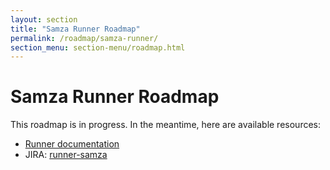 ```yaml
---
layout: section
title: "Samza Runner Roadmap"
permalink: /roadmap/samza-runner/
section_menu: section-menu/roadmap.html
---
```

<!--
Licensed under the Apache License, Version 2.0 (the "License");
you may not use this file except in compliance with the License.
You may obtain a copy of the License at

http://www.apache.org/licenses/LICENSE-2.0

Unless required by applicable law or agreed to in writing, software
distributed under the License is distributed on an "AS IS" BASIS,
WITHOUT WARRANTIES OR CONDITIONS OF ANY KIND, either express or implied.
See the License for the specific language governing permissions and
limitations under the License.
-->

# Samza Runner Roadmap

This roadmap is in progress. In the meantime, here are available resources:

 - [Runner documentation]({{site.base_url}}/documentation/runners/samza)
 - JIRA: [runner-samza](https://issues.apache.org/jira/issues/?jql=project%20%3D%20BEAM%20AND%20component%20%3D%20runner-samza)
